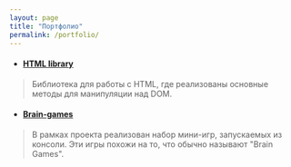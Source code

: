 ```yaml
---
layout: page
title: "Портфолио"
permalink: /portfolio/
---
```


* #### <a href="/portfolio/libraryhtml.html">HTML library</a>

> Библиотека для работы с HTML, где реализованы основные методы для манипуляции над DOM.

* #### <a href="/portfolio/brain-games.html">Brain-games</a>

> В рамках проекта реализован набор мини-игр, запускаемых из консоли. Эти игры похожи на то, что обычно называют "Brain Games".
